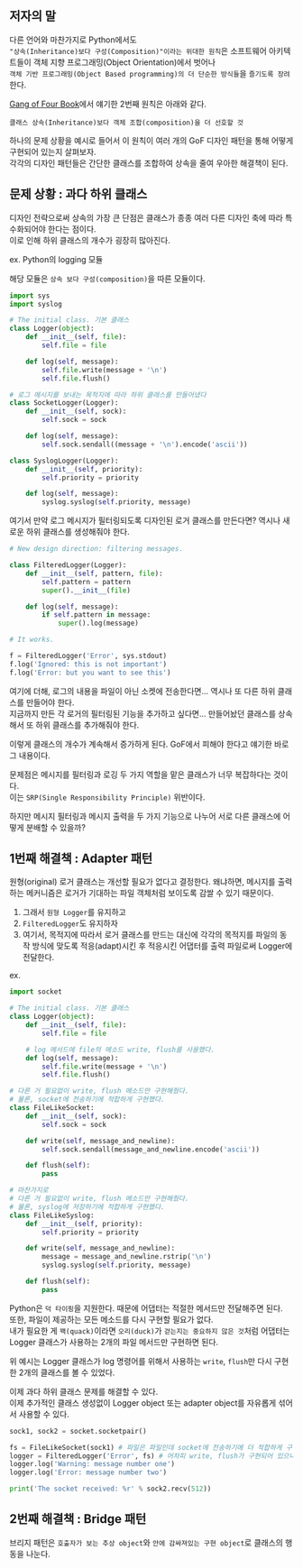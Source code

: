 ## 저자의 말 

다른 언어와 마찬가지로 Python에서도  
`"상속(Inheritance)보다 구성(Composition)"이라는 위대한 원칙`은 소프트웨어 아키텍트들이 객체 지향 프로그래밍(Object Orientation)에서 벗어나  
`객체 기반 프로그래밍(Object Based programming)의 더 단순한 방식들`을 `즐기도록 장려`한다. 

[Gang of Four Book](https://python-patterns.guide/gang-of-four/)에서 얘기한 2번째 원칙은 아래와 같다.  

```
클래스 상속(Inheritance)보다 객체 조합(composition)을 더 선호할 것
```

하나의 문제 상황을 예시로 들어서 이 원칙이 여러 개의 GoF 디자인 패턴을 통해 어떻게 구현되어 있는지 살펴보자.  
각각의 디자인 패턴들은 간단한 클래스를 조합하여 상속을 줄여 우아한 해결책이 된다. 

## 문제 상황 : 과다 하위 클래스 

디자인 전략으로써 상속의 가장 큰 단점은 클래스가 종종 여러 다른 디자인 축에 따라 특수화되어야 한다는 점이다.  
이로 인해 하위 클래스의 개수가 굉장히 많아진다. 

ex. Python의 logging 모듈 

해당 모듈은 `상속 보다 구성(composition)`을 따른 모듈이다. 

``` python
import sys
import syslog

# The initial class. 기본 클래스 
class Logger(object):
    def __init__(self, file):
        self.file = file

    def log(self, message):
        self.file.write(message + '\n')
        self.file.flush()

# 로그 메시지를 보내는 목적지에 따라 하위 클래스를 만들어냈다
class SocketLogger(Logger):
    def __init__(self, sock):
        self.sock = sock

    def log(self, message):
        self.sock.sendall((message + '\n').encode('ascii'))

class SyslogLogger(Logger):
    def __init__(self, priority):
        self.priority = priority

    def log(self, message):
        syslog.syslog(self.priority, message)
```

여기서 만약 로그 메시지가 필터링되도록 디자인된 로거 클래스를 만든다면? 역시나 새로운 하위 클래스를 생성해줘야 한다.

``` python
# New design direction: filtering messages.

class FilteredLogger(Logger):
    def __init__(self, pattern, file):
        self.pattern = pattern
        super().__init__(file)

    def log(self, message):
        if self.pattern in message:
            super().log(message)

# It works.

f = FilteredLogger('Error', sys.stdout)
f.log('Ignored: this is not important')
f.log('Error: but you want to see this')
```

여기에 더해, 로그의 내용을 파일이 아닌 소켓에 전송한다면... 역시나 또 다른 하위 클래스를 만들어야 한다.  
지금까지 만든 각 로거의 필터링된 기능을 추가하고 싶다면... 만들어놨던 클래스를 상속해서 또 하위 클래스를 추가해줘야 한다. 

이렇게 클래스의 개수가 계속해서 증가하게 된다. GoF에서 피해야 한다고 얘기한 바로 그 내용이다. 

문제점은 메시지를 필터링과 로깅 두 가지 역할을 맡은 클래스가 너무 복잡하다는 것이다.  
이는 `SRP(Single Responsibility Principle)` 위반이다. 

하지만 메시지 필터링과 메시지 출력을 두 가지 기능으로 나누어 서로 다른 클래스에 어떻게 분배할 수 있을까? 

## 1번째 해결책 : Adapter 패턴 

원형(original) 로거 클래스는 개선할 필요가 없다고 결정한다. 
왜냐하면, 메시지를 출력하는 메커니즘은 로거가 기대하는 파일 객체처럼 보이도록 감쌀 수 있기 때문이다. 

1. 그래서 `원형 Logger`를 유지하고
2. `FilteredLogger`도 유지하자
3. 여기서, 목적지에 따라서 로거 클래스를 만드는 대신에 각각의 목적지를 파일의 동작 방식에 맞도록 적응(adapt)시킨 후 적응시킨 어댑터를 출력 파일로써 Logger에 전달한다.

ex. 
``` python
import socket

# The initial class. 기본 클래스 
class Logger(object):
    def __init__(self, file):
        self.file = file

    # log 메서드에 file의 메소드 write, flush를 사용했다. 
    def log(self, message):
        self.file.write(message + '\n')
        self.file.flush()

# 다른 거 필요없이 write, flush 메소드만 구현해줬다.
# 물론, socket에 전송하기에 적합하게 구현했다.
class FileLikeSocket:
    def __init__(self, sock):
        self.sock = sock

    def write(self, message_and_newline):
        self.sock.sendall(message_and_newline.encode('ascii'))

    def flush(self):
        pass

# 마찬가지로 
# 다른 거 필요없이 write, flush 메소드만 구현해줬다.
# 물론, syslog에 저장하기에 적합하게 구현했다.
class FileLikeSyslog:
    def __init__(self, priority):
        self.priority = priority

    def write(self, message_and_newline):
        message = message_and_newline.rstrip('\n')
        syslog.syslog(self.priority, message)

    def flush(self):
        pass
```

Python은 `덕 타이핑`을 지원한다. 때문에 어댑터는 적절한 메서드만 전달해주면 된다.  
또한, 파일이 제공하는 모든 메소드를 다시 구현할 필요가 없다.  
내가 필요한 게 `꽥(quack)`이라면 `오리(duck)`가 `걷는지는 중요하지 않은 것`처럼 어댑터는 Logger 클래스가 사용하는 2개의 파일 메서드만 구현하면 된다. 

위 예시는 Logger 클래스가 log 명령어를 위해서 사용하는 `write`, `flush`만 다시 구현한 2개의 클래스를 볼 수 있었다. 

이제 과다 하위 클래스 문제를 해결할 수 있다.  
이제 추가적인 클래스 생성없이 Logger object 또는 adapter object를 자유롭게 섞어서 사용할 수 있다. 

``` python
sock1, sock2 = socket.socketpair()

fs = FileLikeSocket(sock1) # 파일은 파일인데 socket에 전송하기에 더 적합하게 구현함 
logger = FilteredLogger('Error', fs) # 어차피 write, flush가 구현되어 있으니 상관없음 (덕 타이핑) 
logger.log('Warning: message number one')
logger.log('Error: message number two')

print('The socket received: %r' % sock2.recv(512))
```

## 2번째 해결책 : Bridge 패턴 

브리지 패턴은 `호출자가 보는 추상 object`와 `안에 감싸져있는 구현 object`로 클래스의 행동을 나눈다.  












